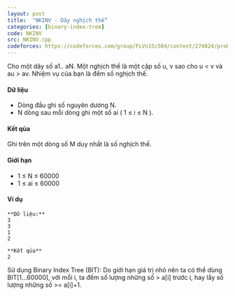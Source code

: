 ```yaml
---
layout: post
title:  "NKINV - Dãy nghịch thế"
categories: [binary-index-tree]
code: NKINV
src: NKINV.cpp
codeforces: https://codeforces.com/group/FLVn1Sc504/contest/274824/problem/F
---
```




  


Cho một dãy số a1.. aN. Một nghịch thế là một cặp số u, v sao cho u < v và au > av. Nhiệm vụ của bạn là đếm số nghịch thế.

#### Dữ liệu

+ Dòng đầu ghi số nguyên dương N.
+ N dòng sau mỗi dòng ghi một số ai ( 1 ≤ i ≤ N ).

#### Kết qủa

Ghi trên một dòng số M duy nhất là số nghịch thế.

#### Giới hạn

+ 1 ≤ N ≤ 60000
+ 1 ≤ ai ≤ 60000

#### Ví dụ

```
**Dữ liệu:**
3
3
1
2

**Kết qủa**
2

```

<!--more-->



Sử dụng Binary Index Tree (BIT): Do giới hạn giá trị nhỏ nên ta có thể dùng BIT[1…60000], với mỗi i, ta đếm số lượng những số > a[i] trước i, hay lấy số lượng những số >= a[i]+1.
